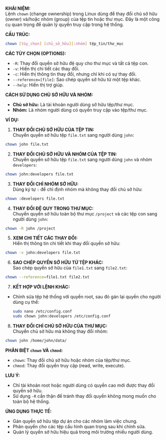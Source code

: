 **KHÁI NIỆM:**  
Lệnh `chown` (change ownership) trong Linux dùng để thay đổi chủ sở hữu (owner) và/hoặc nhóm (group) của tệp tin hoặc thư mục. Đây là một công cụ quan trọng để quản lý quyền truy cập trong hệ thống.  

**CẤU TRÚC:**  
```bash
chown [tùy_chọn] [chủ_sở_hữu][:nhóm] tệp_tin/thư_mục
```

**CÁC TÙY CHỌN (OPTIONS):**  
- `-R`: Thay đổi quyền sở hữu đệ quy cho thư mục và tất cả tệp con.  
- `-v`: Hiển thị chi tiết các thay đổi.  
- `-c`: Hiển thị thông tin thay đổi, nhưng chỉ khi có sự thay đổi.  
- `--reference=[file]`: Sao chép quyền sở hữu từ một tệp khác.  
- `--help`: Hiển thị trợ giúp.  

**CÁCH SỬ DỤNG CHỦ SỞ HỮU VÀ NHÓM:**  
- **Chủ sở hữu:** Là tài khoản người dùng sở hữu tệp/thư mục.  
- **Nhóm:** Là nhóm người dùng có quyền truy cập vào tệp/thư mục.  

**VÍ DỤ:**  

1. **THAY ĐỔI CHỦ SỞ HỮU CỦA TỆP TIN:**  
Chuyển quyền sở hữu tệp `file.txt` sang người dùng `john`:  
```bash
chown john file.txt
```

2. **THAY ĐỔI CHỦ SỞ HỮU VÀ NHÓM CỦA TỆP TIN:**  
Chuyển quyền sở hữu tệp `file.txt` sang người dùng `john` và nhóm `developers`:  
```bash
chown john:developers file.txt
```

3. **THAY ĐỔI CHỈ NHÓM SỞ HỮU:**  
Dùng ký tự `:` để chỉ định nhóm mà không thay đổi chủ sở hữu:  
```bash
chown :developers file.txt
```

4. **THAY ĐỔI ĐỆ QUY TRONG THƯ MỤC:**  
Chuyển quyền sở hữu toàn bộ thư mục `/project` và các tệp con sang người dùng `john`:  
```bash
chown -R john /project
```

5. **XEM CHI TIẾT CÁC THAY ĐỔI:**  
Hiển thị thông tin chi tiết khi thay đổi quyền sở hữu:  
```bash
chown -v john:developers file.txt
```

6. **SAO CHÉP QUYỀN SỞ HỮU TỪ TỆP KHÁC:**  
Sao chép quyền sở hữu của `file1.txt` sang `file2.txt`:  
```bash
chown --reference=file1.txt file2.txt
```

7. **KẾT HỢP VỚI LỆNH KHÁC:**  
- Chỉnh sửa tệp hệ thống với quyền root, sau đó gán lại quyền cho người dùng cụ thể:  
  ```bash
  sudo nano /etc/config.conf
  sudo chown john:developers /etc/config.conf
  ```

8. **THAY ĐỔI CHỈ CHỦ SỞ HỮU CỦA THƯ MỤC:**  
Chuyển chủ sở hữu mà không thay đổi nhóm:  
```bash
chown john /home/john/data/
```

**PHÂN BIỆT `chown` VÀ `chmod`:**  
- `chown`: Thay đổi chủ sở hữu hoặc nhóm của tệp/thư mục.  
- `chmod`: Thay đổi quyền truy cập (read, write, execute).  

**LƯU Ý:**  
- Chỉ tài khoản root hoặc người dùng có quyền cao mới được thay đổi quyền sở hữu.  
- Sử dụng `-R` cẩn thận để tránh thay đổi quyền không mong muốn cho toàn bộ hệ thống.  

**ỨNG DỤNG THỰC TẾ:**  
- Gán quyền sở hữu tệp dự án cho các nhóm làm việc chung.  
- Phân quyền cho các tệp cấu hình quan trọng sau khi chỉnh sửa.  
- Quản lý quyền sở hữu hiệu quả trong môi trường nhiều người dùng.  
